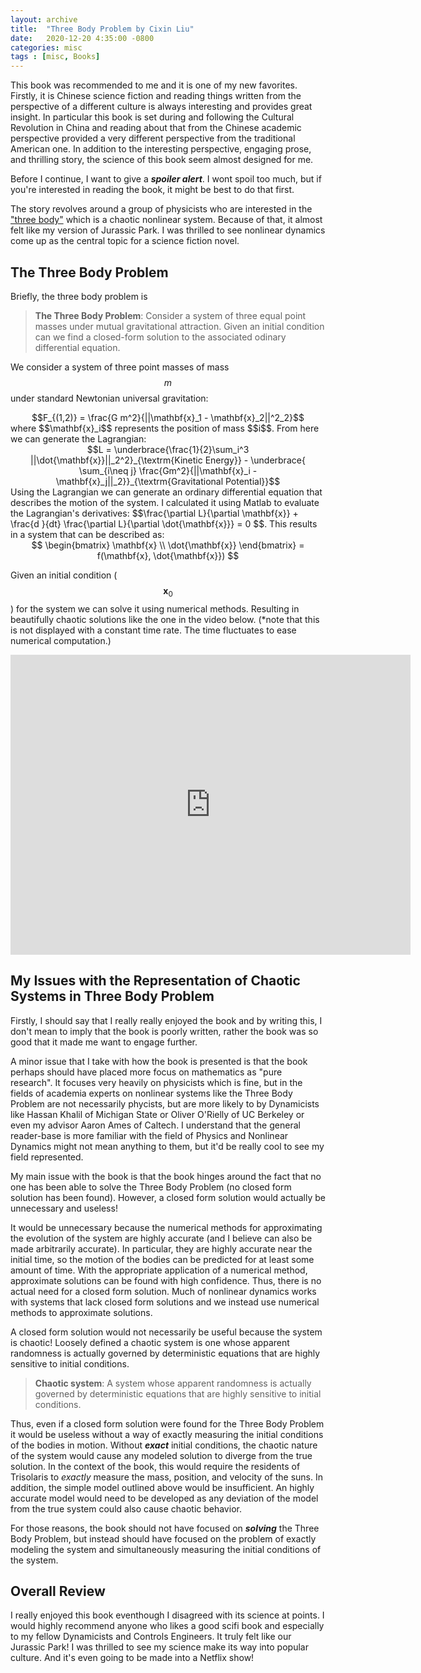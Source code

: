 ```yaml
---
layout: archive
title:  "Three Body Problem by Cixin Liu"
date:   2020-12-20 4:35:00 -0800
categories: misc
tags : [misc, Books]
---
```


This book was recommended to me and it is one of my new favorites. Firstly, it is Chinese science fiction and reading things written from the perspective of a different culture is always interesting and provides great insight. In particular this book is set during and following the Cultural Revolution in China and reading about that from the Chinese academic perspective provided a very different perspective from the traditional American one. In addition to the interesting perspective, engaging prose, and thrilling story, the science of this book seem almost designed for me.

Before I continue, I want to give a ***spoiler alert***. I wont spoil too much, but if you're interested in reading the book, it might be best to do that first. 

The story revolves around a group of physicists who are interested in the ["three body"](https://en.wikipedia.org/wiki/Three-body_problem) which is a chaotic nonlinear system. Because of that, it almost felt like my version of Jurassic Park. I was thrilled to see nonlinear dynamics come up as the central topic for a science fiction novel. 

## The Three Body Problem 
Briefly, the three body problem is
> **The Three Body Problem**: Consider a system of three equal point masses under mutual gravitational attraction. Given an initial condition can we find a closed-form solution to the associated odinary differential equation. 

We consider a system of three point masses of mass $$m$$ under standard Newtonian universal gravitation: 
<center>
$$F_{(1,2)} = \frac{G m^2}{||\mathbf{x}_1 - \mathbf{x}_2||^2_2}$$
</center>
where $$\mathbf{x}_i$$ represents the position of mass $$i$$. From here we can generate the Lagrangian: 
<center>
$$L = \underbrace{\frac{1}{2}\sum_i^3 ||\dot{\mathbf{x}}||_2^2}_{\textrm{Kinetic Energy}}  -  \underbrace{ \sum_{i\neq j} \frac{Gm^2}{||\mathbf{x}_i - \mathbf{x}_j||_2}}_{\textrm{Gravitational Potential}}$$
</center>
Using the Lagrangian we can generate an ordinary differential equation that describes the motion of the system. I calculated it using Matlab to evaluate the Lagrangian's derivatives: $$\frac{\partial L}{\partial \mathbf{x}} + \frac{d }{dt} \frac{\partial L}{\partial \dot{\mathbf{x}}} = 0 $$. This results in a system that can be described as: 
<center>
$$
\begin{bmatrix}
\mathbf{x} \\ \dot{\mathbf{x}}
\end{bmatrix} = f(\mathbf{x}, \dot{\mathbf{x}})
$$
</center>

Given an initial condition ($$\mathbf{x}_0$$) for the system we can solve it using numerical methods. Resulting in beautifully chaotic solutions like the one in the video below. (*note that this is not displayed with a constant time rate. The time fluctuates to ease numerical computation.) 
<iframe src="https://player.vimeo.com/video/495110620" width="640" height="480" frameborder="0" allow="autoplay; fullscreen" allowfullscreen></iframe>

## My Issues with the Representation of Chaotic Systems in Three Body Problem
Firstly, I should say that I really really enjoyed the book and by writing this, I don't mean to imply that the book is poorly written, rather the book was so good that it made me want to engage further. 

A minor issue that I take with how the book is presented is that the book perhaps should have placed more focus on mathematics as "pure research". It focuses very heavily on physicists which is fine, but in the fields of academia experts on nonlinear systems like the Three Body Problem are not necessarily phycists, but are more likely to by Dynamicists like Hassan Khalil of Michigan State or Oliver O'Rielly of UC Berkeley or even my advisor Aaron Ames of Caltech. I understand that the general reader-base is more familiar with the field of Physics and Nonlinear Dynamics might not mean anything to them, but it'd be really cool to see my field represented.

My main issue with the book is that the book hinges around the fact that no one has been able to solve the Three Body Problem (no closed form solution has been found). However, a closed form solution would actually be unnecessary and useless! 

It would be unnecessary because the numerical methods for approximating the evolution of the system are highly accurate (and I believe can also be made arbitrarily accurate). In particular, they are highly accurate near the initial time, so the motion of the bodies can be predicted for at least some amount of time. With the appropriate application of a numerical method, approximate solutions can be found with high confidence. Thus, there is no actual need for a closed form solution. Much of nonlinear dynamics works with systems that lack closed form solutions and we instead use numerical methods to approximate solutions. 

A closed form solution would not necessarily be useful because the system is chaotic! Loosely defined a chaotic system is one whose apparent randomness is actually governed by deterministic equations that are highly sensitive to initial conditions. 

> **Chaotic system**: A system whose apparent randomness is actually governed by deterministic equations that are highly sensitive to initial conditions. 

Thus, even if a closed form solution were found for the Three Body Problem it would be useless without a way of exactly measuring the initial conditions of the bodies in motion. Without ***exact*** initial conditions, the chaotic nature of the system would cause any modeled solution to diverge from the true solution. In the context of the book, this would require the residents of Trisolaris to *exactly* measure the mass, position, and velocity of the suns. In addition, the simple model outlined above would be insufficient. An highly accurate model would need to be developed as any deviation of the model from the true system could also cause chaotic behavior. 

For those reasons, the book should not have focused on ***solving*** the Three Body Problem, but instead should have focused on the problem of exactly modeling the system and simultaneously measuring the initial conditions of the system. 

## Overall Review
I really enjoyed this book eventhough I disagreed with its science at points. I would highly recommend anyone who likes a good scifi book and especially to my fellow Dynamicists and Controls Engineers. It truly felt like our Jurassic Park! I was thrilled to see my science make its way into popular culture. And it's even going to be made into a Netflix show! 